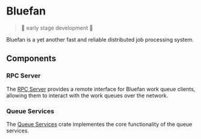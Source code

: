 # Bluefan

> :dragon: early stage development :dragon:


Bluefan is a yet another fast and reliable distributed job processing system.

## Components

### RPC Server

The [RPC Server](rpc/) provides a remote interface for Bluefan work queue clients, allowing them to interact with the work queues over the network.

### Queue Services

The [Queue Services](queue/) crate implementes the core functionality of the queue services.

